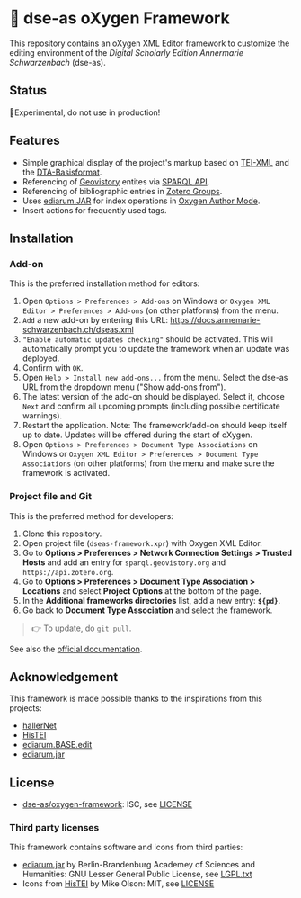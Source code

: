 # 📑 dse-as oXygen Framework

This repository contains an oXygen XML Editor framework to customize the editing environment of the _Digital Scholarly Edition Annermarie Schwarzenbach_ (dse-as).

## Status

🔬Experimental, do not use in production!

## Features

* Simple graphical display of the project's markup based on [TEI-XML](https://tei-c.org/guidelines/) and the [DTA-Basisformat](https://www.deutschestextarchiv.de/doku/basisformat/index.html).
* Referencing of [Geovistory](https://www.geovistory.org/) entites via [SPARQL API](https://www.geovistory.org/sparql).
* Referencing of bibliographic entries in [Zotero Groups](https://www.zotero.org/groups). 
* Uses [ediarum.JAR](https://github.com/ediarum/ediarum.JAR) for index operations in [Oxygen Author Mode](https://www.oxygenxml.com/doc/versions/24.1/ug-editor/topics/editing-xml-documents-author.html).
* Insert actions for frequently used tags.

## Installation

### Add-on

This is the preferred installation method for editors:

1. Open `Options > Preferences > Add-ons` on Windows or `Oxygen XML Editor > Preferences > Add-ons` (on other platforms) from the menu.
2. `Add` a new add-on by entering this URL: https://docs.annemarie-schwarzenbach.ch/dseas.xml
3. `"Enable automatic updates checking"` should be activated. This will automatically prompt you to update the framework when an update was deployed.
4. Confirm with `OK`. 
5. Open `Help > Install new add-ons...` from the menu. Select the dse-as URL from the dropdown menu ("Show add-ons from").
6. The latest version of the add-on should be displayed. Select it, choose `Next` and confirm all upcoming prompts (including possible certificate warnings).
7. Restart the application. Note: The framework/add-on should keep itself up to date. Updates will be offered during the start of oXygen.
8. Open `Options > Preferences > Document Type Associations` on Windows or `Oxygen XML Editor > Preferences > Document Type Associations` (on other platforms) from the menu and make sure the framework is activated.

### Project file and Git

This is the preferred method for developers:

1. Clone this repository.
2. Open project file (`dseas-framework.xpr`) with Oxygen XML Editor.
3. Go to **Options > Preferences > Network Connection Settings > Trusted Hosts** and add an entry for `sparql.geovistory.org` and `https://api.zotero.org`.
4. Go to **Options > Preferences > Document Type Association > Locations** and select **Project Options** at the bottom of the page.
5. In the **Additional frameworks directories** list, add a new entry: **`${pd}`**.
6. Go back to **Document Type Association** and select the framework.

> 👉 To update, do `git pull`.

See also the [official documentation](https://www.oxygenxml.com/doc/versions/26.1/ug-editor/topics/author-document-type-extension-sharing.html).

## Acknowledgement

This framework is made possible thanks to the inspirations from this projects:

* [hallerNet](https://hallernet.org/)
* [HisTEI](https://github.com/odaata/HisTEI)
* [ediarum.BASE.edit](https://github.com/ediarum/ediarum.BASE.edit)
* [ediarum.jar](https://github.com/ediarum/ediarum.JAR)

## License

* [dse-as/oxygen-framework](https://github.com/dse-as/oxygen-framework): ISC, see [LICENSE](LICENSE)

### Third party licenses

This framework contains software and icons from third parties:

* [ediarum.jar](https://github.com/ediarum/ediarum.JAR) by Berlin-Brandenburg Academey of Sciences and Humanities: GNU Lesser General Public License, see [LGPL.txt](https://github.com/ediarum/ediarum.JAR/blob/main/LGPL.txt)
* Icons from [HisTEI](https://github.com/odaata/HisTEI) by Mike Olson: MIT, see [LICENSE](https://github.com/odaata/HisTEI/blob/master/LICENSE)